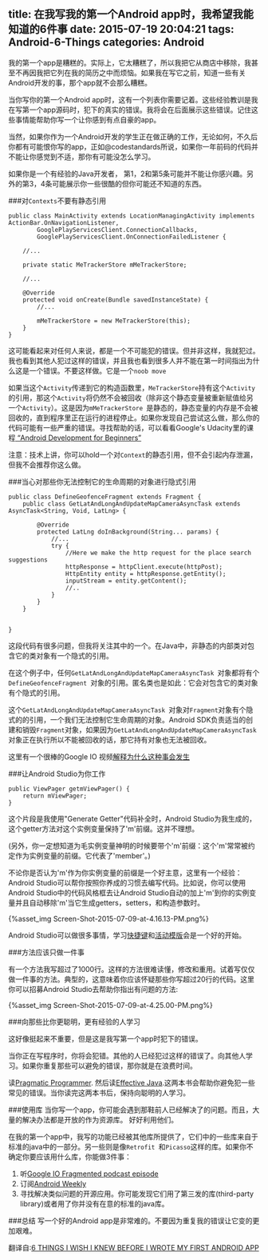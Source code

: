 title: 在我写我的第一个Android app时，我希望我能知道的6件事
date: 2015-07-19 20:04:21
tags: Android-6-Things
categories: Android
---
我的第一个app是糟糕的。实际上，它太糟糕了，所以我把它从商店中移除，我甚至不再因我把它列在我的简历之中而烦恼。如果我在写它之前，知道一些有关Android开发的事，那个app就不会那么糟糕。

当你写你的第一个Android app时，这有一个列表你需要记着。这些经验教训是我在写第一个app源码时，犯下的真实的错误。我将会在后面展示这些错误。记住这些事情能帮助你写一个让你感到有点自豪的app。

当然，如果你作为一个Android开发的学生正在做正确的工作，无论如何，不久后你都有可能恨你写的app，正如@codestandards所说，如果你一年前码的代码并不能让你感觉到不适，那你有可能没怎么学习。

如果你是一个有经验的Java开发者， 第1，2和第5条可能并不能让你感兴趣。另外的第3，4条可能展示你一些很酷的但你可能还不知道的东西。

###对`Contexts`不要有静态引用
```
public class MainActivity extends LocationManagingActivity implements ActionBar.OnNavigationListener,
        GooglePlayServicesClient.ConnectionCallbacks,
        GooglePlayServicesClient.OnConnectionFailedListener {
            
    //...
 
    private static MeTrackerStore mMeTrackerStore; 
    
    //...
    
    @Override
    protected void onCreate(Bundle savedInstanceState) {
        //...
        
        mMeTrackerStore = new MeTrackerStore(this);
    }
}
```
这可能看起来对任何人来说，都是一个不可能犯的错误。但并非这样，我就犯过。我也看到其他人犯过这样的错误，并且我也看到很多人并不能在第一时间指出为什么这是一个错误。不要这样做。它是一个`noob move`

如果当这个`Activity`传递到它的构造函数里，`MeTrackerStore`持有这个`Activity`的引用，那这个`Activity`将仍然不会被回收（除非这个静态变量被重新赋值给另一个`Activity`）。这是因为`mMeTrackerStore `是静态的，静态变量的内存是不会被回收的，直到程序里正在运行的进程停止。如果你发现自己尝试这么做，那么你的代码可能有一些严重的错误。寻找帮助的话，可以看看Google's Udacity里的课程[ “Android Development for Beginners”](https://www.udacity.com/course/android-development-for-beginners--ud837)

注意：技术上讲，你可以hold一个对`Context`的静态引用，但不会引起内存泄漏，但我不会推荐你这么做。

###当心对那些你无法控制它的生命周期的对象进行隐式引用

```
public class DefineGeofenceFragment extends Fragment {
    public class GetLatAndLongAndUpdateMapCameraAsyncTask extends AsyncTask<String, Void, LatLng> {
 
        @Override
        protected LatLng doInBackground(String... params) {
            //...
            try {
                //Here we make the http request for the place search suggestions
                httpResponse = httpClient.execute(httpPost);
                HttpEntity entity = httpResponse.getEntity();
                inputStream = entity.getContent();
                //..
            }
        }
    }
    
    
}
```
这段代码有很多问题，但我将关注其中的一个。在Java中，非静态的内部类对包含它的类对象有一个隐式的引用。

在这个例子中，任何`GetLatAndLongAndUpdateMapCameraAsyncTask `对象都将有个`DefineGeofenceFragment `对象的引用。匿名类也是如此：它会对包含它的类对象有个隐式的引用。

这个`GetLatAndLongAndUpdateMapCameraAsyncTask `对象对`Fragment`对象有个隐式的的引用，一个我们无法控制它生命周期的对象。Android SDK负责适当的创建和销毁`Fragment`对象，如果因为`GetLatAndLongAndUpdateMapCameraAsyncTask `对象正在执行所以不能被回收的话，那它持有对象也无法被回收。

这里有一个很棒的Google IO 视频[解释为什么这种事会发生](https://www.youtube.com/watch?v=_CruQY55HOk)

###让Android Studio为你工作
```
public ViewPager getmViewPager() {
    return mViewPager;
}
```
这个片段是我使用"Generate Getter"代码补全时，Android Studio为我生成的，这个getter方法对这个实例变量保持了'm'前缀。这并不理想。

(另外，你一定想知道为毛实例变量神明的时候要带个'm'前缀：这个'm'常常被约定作为实例变量的前缀。它代表了'member'。)

不论你是否认为'm'作为你实例变量的前缀是一个好主意，这里有一个经验：Android Studio可以帮你按照你养成的习惯去编写代码。比如说，你可以使用Android Studio中的代码风格框去让Android Studio自动的加上'm'到你的实例变量并且自动移除'm'当它生成getters，setters，和构造参数时。

{%asset_img Screen-Shot-2015-07-09-at-4.16.13-PM.png%}

Android Studio可以做很多事情，学习[快捷键](http://www.developerphil.com/android-studio-tips-of-the-day-roundup-1/)和[活动模版](https://www.jetbrains.com/idea/help/live-templates.html)会是一个好的开始。

###方法应该只做一件事

有一个方法我写超过了1000行。这样的方法很难读懂，修改和重用。试着写仅仅做一件事的方法。典型的，这意味着你应该怀疑那些你写超过20行的代码。这里你可以招募Android Studio去帮助你指出有问题的方法:

{%asset_img Screen-Shot-2015-07-09-at-4.25.00-PM.png%}

###向那些比你更聪明，更有经验的人学习

这好像挺起来不重要，但是这是我写第一个app时犯下的错误。

当你正在写程序时，你将会犯错。其他的人已经犯过这样的错误了。向其他人学习。如果你重复那些可以避免的错误，那你就是在浪费时间。

读[Pragmatic Programmer](http://www.amazon.com/The-Pragmatic-Programmer-Journeyman-Master/dp/020161622X). 然后读[Effective Java](http://www.amazon.com/Effective-Java-Edition-Joshua-Bloch/dp/0321356683).这两本书会帮助你避免犯一些常见的错误。当你读完这两本书后，保持向聪明的人学习。

###使用库
当你写一个app，你可能会遇到那鞋前人已经解决了的问题。而且，大量的解决办法都是开放的作为资源库。 好好利用他们。

在我的第一个app中，我写的功能已经被其他库所提供了，它们中的一些库来自于标准的java中的一部分。另一些则是像`Retrofit `和`Picasso`这样的库。如果你不确定你要应该用什么库，你能做3件事：

1. 听[Google IO Fragmented podcast episode](http://fragmentedpodcast.com/episodes/9/)
2. 订阅[Android Weekly](http://androidweekly.net/)
3. 寻找解决类似问题的开源应用。你可能发现它们用了第三发的库(third-party library)或者用了你并没有在意的标准的java库。

###总结
写一个好的Android app是非常难的。不要因为重复我的错误让它变的更加艰难。

翻译自:[6 THINGS I WISH I KNEW BEFORE I WROTE MY FIRST ANDROID APP](http://www.philosophicalhacker.com/2015/07/09/6-things-i-wish-i-knew-before-i-wrote-my-first-android-app/)
